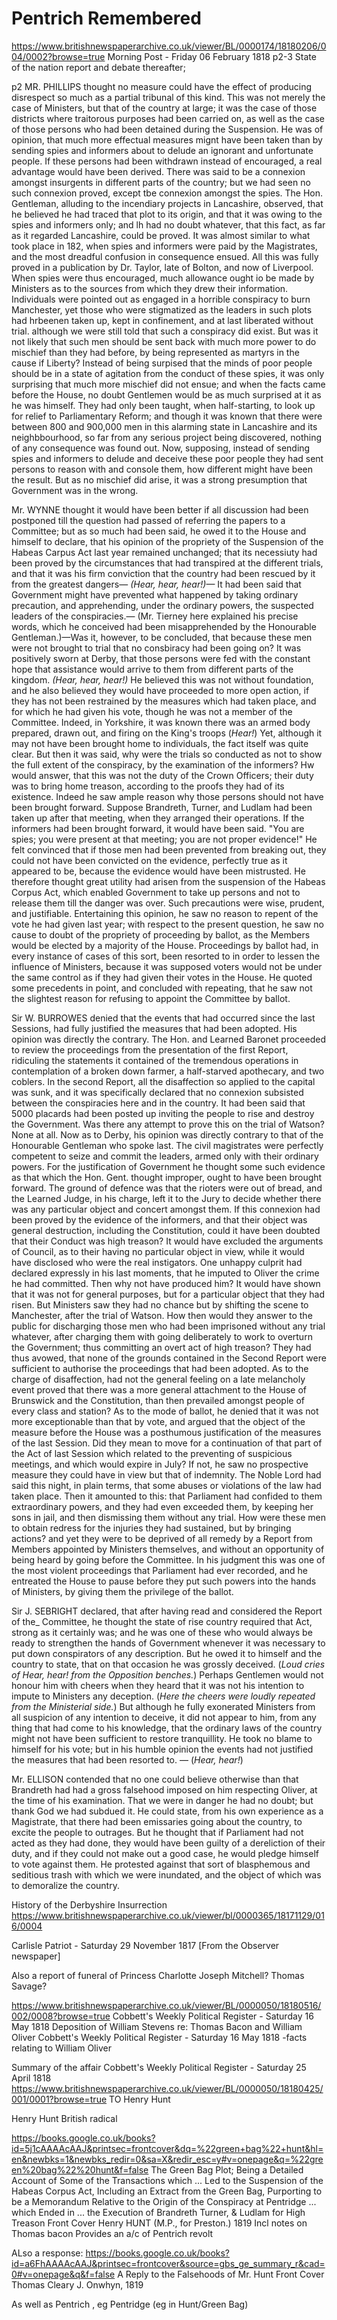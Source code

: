 # Pentrich Remembered

https://www.britishnewspaperarchive.co.uk/viewer/BL/0000174/18180206/004/0002?browse=true
Morning Post - Friday 06 February 1818
p2-3
State of the nation report and debate thereafter;

p2 MR. PHILLIPS thought no measure could have the effect of producing disrespect so much as a partial tribunal of this kind. This was not merely the case of Ministers, but that of the country at large; it was the case of those districts where traitorous purposes had been carried on, as well as the case of those persons who had been detained during the Suspension. He was of opinion, that much more effectual measures mignt have been taken than by sending spies and informers about to delude an ignorant and unfortunate people. If these persons had been withdrawn instead of encouraged, a real advantage would have been derived. There was said to be a connexion amongst insurgents in different parts of the country; but we had seen no such connexion proved, except tbe connexion amongst the spies. The Hon. Gentleman, alluding to the incendiary projects in Lancashire, observed, that he believed he had traced that plot to its origin, and that it was owing to the spies and informers only; and lh had no doubt whatever, that this fact, as far as it regarded Lancashire, could be proved. It was almost similar to what took place in 182, when spies and informers were paid by the Magistrates, and the most dreadful confusion in consequence ensued. All this was fully proved in a publication by Dr. Taylor, late of Bolton, and now of Liverpool. When spies were thus encouraged, much allowance ought io be made by Ministers as to the sources from which they drew their information. Individuals were pointed out as engaged in a horrible conspiracy to burn Manchester, yet those who were stigmatized as the leaders in such plots had hrbeenen taken up, kept in confinement, and at last liberated without trial. although we were still told that such a conspiracy did exist. But was it not likely that such men should be sent back with much more power to do mischief than they had before, by being represented as martyrs in the cause if Liberty? Instead of being surpised that the minds of poor people should be in a state of agitation from the conduct of these spies, it was only surprising that much more mischief did not ensue; and when the facts came before the House, no doubt Gentlemen would be as much surprised at it as he was himself. They had only been taught, when half-starting, to look up for relief to Parliamentary Reform; and though it was known that there were between 800 and 900,000 men in this alarming state in Lancashire and its neighbbourhood, so far from any serious project being discovered, nothing of any consequence was found out. Now, supposing, instead of sending spies and informers to delude and deceive these poor people they had sent persons to reason with and console them, how different might have been the result. But as no mischief did arise, it was a strong presumption that Government was in the wrong.

Mr. WYNNE thought it would have been better if all discussion had been postponed till the question had passed of referring the papers to a Committee; but as so much had been said, he owed it to the House and himself to declare, that his opinion of the propriety of the Suspension of the Habeas Carpus Act last year remained unchanged; that its necessiuty had been proved by the circumstances that had transpired at the different trials, and that it was his firm conviction that the country had been rescued by it from the greatest dangers— *(Hear, hear, hear!)—* It had been said that Government might have prevented what happened by taking ordinary precaution, and apprehending, under the ordinary powers, the suspected leaders of the conspiracies.— (Mr. Tierney here explained his precise words, which he conceived had been misapprehended by the Honourable Gentleman.)—Was it, however, to be concluded, that because these men were not brought to trial that no consbiracy had been going on? It was positively sworn at Derby, that those persons were fed with the constant hope that assistance would arrive to them from different parts of the kingdom. *(Hear, hear, hear!)* He believed this was not without foundation, and he also believed they would have proceeded to more open action, if they has not been restrained by the measures which had taken place, and for which he had given his vote, though he was not a member of the Committee. Indeed, in Yorkshire, it was known there was an armed body prepared, drawn out, and firing on the King's troops (*Hear!*) Yet, although it may not have been brought home to individuals, the fact itself was quite clear. But then it was said, why were the trials so conducted as not to show the full extent of the conspiracy, by the examination of the informers? Hw would answer, that this was not the duty of the Crown Officers; their duty was to bring home treason, according to the proofs they had of its existence. Indeed he saw ample reason why those persons should not have been brought forward. Suppose Brandreth, Turner, and Ludlam had been taken up after that meeting, when they arranged their operations. If the informers had been brought forward, it would have been said. "You are spies; you were present at that meeting; you are not proper evidence!" He felt convinced that if those men had been prevented from breaking out, they could not have been convicted on the evidence, perfectly true as it appeared to be, because the evidence would have been mistrusted. He therefore thought great utility had arisen from the suspension of the Habeas Corpus Act, which enabled Government to take up persons and not to release them till the danger was over. Such precautions were wise, prudent, and justifiable. Entertaining this opinion, he saw no reason to repent of the vote he had given last year; with respect to the present question, he saw no cause to doubt of the propriety of proceeding by ballot, as the Members would be elected by a majority of the House. Proceedings by ballot had, in every instance of cases of this sort, been resorted to in order to lessen the influence of Ministers, because it was supposed voters would not be under the same control as if they had given their votes in the House. He quoted some precedents in point, and concluded with repeating, that he saw not the slightest reason for refusing to appoint the Committee by ballot.

Sir W. BURROWES denied that the events that had occurred since the last Sessions, had fully justified the measures that had been adopted. His opinion was directly the contrary. The Hon. and Learned Baronet proceeded to review the proceedings from the presentation of the first Report, ridiculing the statements it contained of the tremendous operations in contemplation of a broken down farmer, a half-starved apothecary, and two coblers. In the second Report, all the disaffection so applied to the capital was sunk, and it was specifically declared that no connexion subsisted between the conspiracies here and in the country. It had been said that 5000 placards had been posted up inviting the people to rise and destroy the Government. Was there any attempt to prove this on the trial of Watson? None at all. Now as to Derby, his opinion was directly contrary to that of the Honourable Gentleman who spoke last. The civil magistrates were perfectly competent to seize and commit the leaders, armed only with their ordinary powers. For the justification of Government he thought some such evidence as that which the Hon. Gent. thought improper, ought to have been brought forward. The ground of defence was that the rioters were out of bread, and the Learned Judge, in his charge, left it to the Jury to decide whether there was any particular object and concert amongst them. If this connexion had been proved by the evidence of the informers, and that their object was general destruction, including the Constitution, could it have been doubted that their Conduct was high treason? It would have excluded the arguments of Council, as to their having no particular object in view, while it would have disclosed who were the real instigators. One unhappy culprit had declared expressly in his last moments, that he imputed to Oliver the crime he had committed. Then why not have produced him? It would have shown that it was not for general purposes, but for a particular object that they had risen. But Ministers saw they had no chance but by shifting the scene to Manchester, after the trial of Watson. How then would they answer to the public for discharging those men who had been imprisoned without any trial whatever, after charging them with going deliberately to work to overturn the Government; thus committing an overt act of high treason? They had thus avowed, that none of the grounds contained in the Second Report were sufficient to authorise the proceedings that had been adopted. As to the charge of disaffection, had not the general feeling on a late melancholy event proved that there was a more general attachment to the House of Brunswick and the Constitution, than then prevailed amongst people of every class and station? As to the mode of ballot, he denied that it was not more exceptionable than that by vote, and argued that the object of the measure before the House was a posthumous justification of the measures of the last Session. Did they mean to move for a continuation of that part of the Act of last Session which related to the preventing of suspicious meetings, and which would expire in July? If not, he saw no prospective measure they could have in view but that of indemnity. The Noble Lord had said this night, in plain terms, that some abuses or violations of the law had taken place. Then it amounted to this: that Parliament had confided to them extraordinary powers, and they had even exceeded them, by keeping her sons in jail, and then dismissing them without any trial. How were these men to obtain redress for the injuries they had sustained, but by bringing actions? and yet they were to be deprived of all remedy by a Report from Members appointed by Ministers themselves, and without an opportunity of being heard by going before the Committee. In his judgment this was one of the most violent proceedings that Parliament had ever recorded, and he entreated the House to pause before they put such powers into the hands of Ministers, by giving them the privilege of the ballot.

Sir J. SEBRIGHT declared, that after having read and considered the Report of the_ Committee, he thought the state of rise country required that Act, strong as it certainly was; and he was one of these who would always be ready to strengthen the hands of Government whenever it was necessary to put down conspirators of any description. But he owed it to himself and the country to state, that on that occasion he was grossly deceived. (*Loud cries of Hear, hear! from the Opposition benches.*) Perhaps Gentlemen would not honour him with cheers when they heard that it was not his intention to impute to Ministers any deception. (*Here the cheers were loudly repeated from the Ministerial side.*) But although he fully exonerated Ministers from all suspicion of any intention to deceive, it did not appear to him, from any thing that had come to his knowledge, that the ordinary laws of the country might not have been sufficient to restore tranquillity. He took no blame to himself for his vote; but in his humble opinion the events had not justified the measures that had been resorted to. — (*Hear, hear!*)

Mr. ELLISON contended that no one could believe otherwise than that Brandreth had had a gross falsehood imposed on him respecting Oliver, at the time of his examination. That we were in danger he had no doubt; but thank God we had subdued it. He could state, from his own experience as a Magistrate, that there had been emissaries going about the country, to excite the people to outrages. But he thought that if Parliament had not acted as they had done, they would have been guilty of a dereliction of their duty, and if they could not make out a good case, he would pledge himself to vote against them. He protested against that sort of blasphemous and seditious trash with which we were inundated, and the object of which was to demoralize the country.

History of the Derbyshire Insurrection
https://www.britishnewspaperarchive.co.uk/viewer/bl/0000365/18171129/016/0004

Carlisle Patriot - Saturday 29 November 1817
[From the Observer newspaper]

Also a report of funeral of Princess Charlotte
Joseph Mitchell? Thomas Savage?


https://www.britishnewspaperarchive.co.uk/viewer/BL/0000050/18180516/002/0008?browse=true
Cobbett's Weekly Political Register - Saturday 16 May 1818
Deposition of William Stevens re: Thomas Bacon and William Oliver
Cobbett's Weekly Political Register - Saturday 16 May 1818 -facts relating to William Oliver


Summary of the affair
Cobbett's Weekly Political Register - Saturday 25 April 1818
https://www.britishnewspaperarchive.co.uk/viewer/BL/0000050/18180425/001/0001?browse=true TO Henry Hunt

Henry Hunt British radical


https://books.google.co.uk/books?id=5j1cAAAAcAAJ&printsec=frontcover&dq=%22green+bag%22+hunt&hl=en&newbks=1&newbks_redir=0&sa=X&redir_esc=y#v=onepage&q=%22green%20bag%22%20hunt&f=false
The Green Bag Plot; Being a Detailed Account of Some of the Transactions which ... Led to the Suspension of the Habeas Corpus Act, Including an Extract from the Green Bag, Purporting to be a Memorandum Relative to the Origin of the Conspiracy at Pentridge ... which Ended in ... the Execution of Brandreth Turner, & Ludlam for High Treason
Front Cover
Henry HUNT (M.P., for Preston.)
1819
Incl notes on Thomas bacon
Provides an a/c of Pentrich revolt


ALso a response:
https://books.google.co.uk/books?id=a6FhAAAAcAAJ&printsec=frontcover&source=gbs_ge_summary_r&cad=0#v=onepage&q&f=false
A Reply to the Falsehoods of Mr. Hunt
Front Cover
Thomas Cleary
J. Onwhyn, 1819

As well as Pentrich , eg Pentridge (eg in Hunt/Green Bag)

